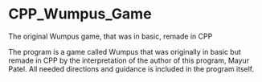 # CPP_Wumpus_Game
The original Wumpus game, that was in basic, remade in CPP

The program is a game called Wumpus that was originally in basic but remade in CPP by the interpretation of the author of this program, Mayur Patel. All needed directions and guidance is included in the program itself.
